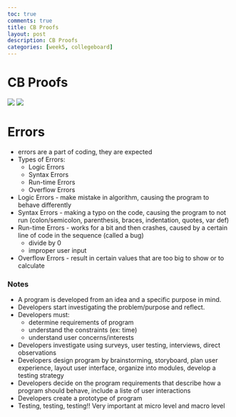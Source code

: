 ```yaml
---
toc: true
comments: true
title: CB Proofs
layout: post
description: CB Proofs
categories: [week5, collegeboard]
---
```


# CB Proofs

<img src="{{site.baseurl}}/images/copyof.png">
<img src="{{site.baseurl}}/images/internet.png">

# Errors 

- errors are a part of coding, they are expected
- Types of Errors:
  - Logic Errors
  - Syntax Errors
  - Run-time Errors
  - Overflow Errors
- Logic Errors - make mistake in algorithm, causing the program to behave differently
- Syntax Errors - making a typo on the code, causing the program to not run (colon/semicolon, parenthesis, braces, indentation, quotes, var def)
- Run-time Errors - works for a bit and then crashes, caused by a certain line of code in the sequence (called a bug)
  - divide by 0
  - improper user input
- Overflow Errors - result in certain values that are too big to show or to calculate


### Notes
- A program is developed from an idea and a specific purpose in mind.
- Developers start investigating the problem/purpose and reflect.
- Developers must:
    - determine requirements of program
    - understand the constraints (ex: time)
    - understand user concerns/interests
- Developers investigate using surveys, user testing, interviews, direct observations
- Developers design program by brainstorming, storyboard, plan user experience, layout user interface, organize into modules, develop a testing strategy
- Developers decide on the program requirements that describe how a program should behave, include a liste of user interactions
- Developers create a prototype of program
- Testing, testing, testing!! Very important at micro level and macro level
